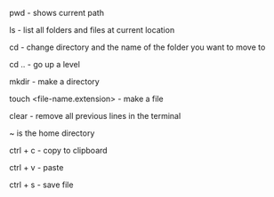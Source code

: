 pwd - shows current path

ls - list all folders and files at current location

cd <cirectory-name> - change directory and the name of the folder you want to move to

cd .. - go up a level

mkdir <directory-name> - make a directory 

touch <file-name.extension> - make a file

clear - remove all previous lines in the terminal

~ is the home directory 

ctrl + c - copy to clipboard

ctrl + v - paste

ctrl + s - save file 